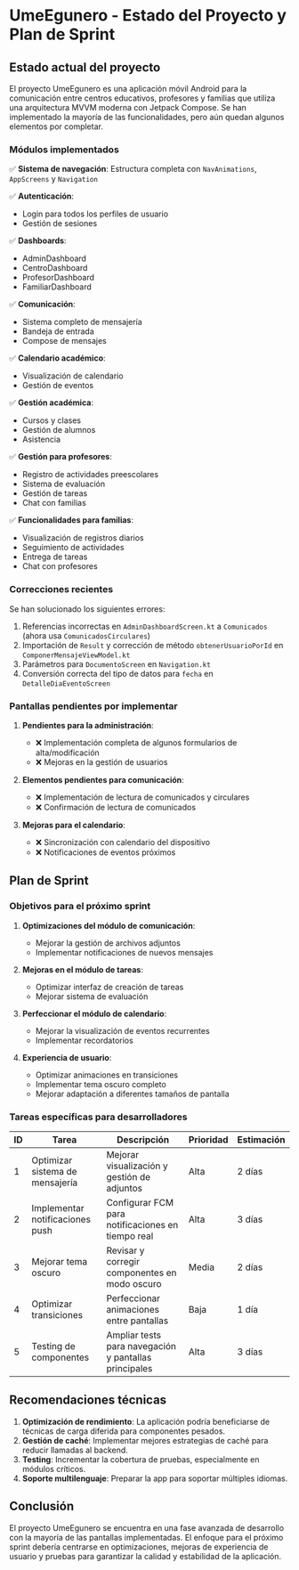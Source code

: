 # UmeEgunero - Estado del Proyecto y Plan de Sprint

## Estado actual del proyecto

El proyecto UmeEgunero es una aplicación móvil Android para la comunicación entre centros educativos, profesores y familias que utiliza una arquitectura MVVM moderna con Jetpack Compose. Se han implementado la mayoría de las funcionalidades, pero aún quedan algunos elementos por completar.

### Módulos implementados

✅ **Sistema de navegación**: Estructura completa con `NavAnimations`, `AppScreens` y `Navigation`

✅ **Autenticación**: 
- Login para todos los perfiles de usuario
- Gestión de sesiones

✅ **Dashboards**: 
- AdminDashboard
- CentroDashboard
- ProfesorDashboard
- FamiliarDashboard

✅ **Comunicación**: 
- Sistema completo de mensajería
- Bandeja de entrada
- Compose de mensajes

✅ **Calendario académico**:
- Visualización de calendario
- Gestión de eventos

✅ **Gestión académica**:
- Cursos y clases
- Gestión de alumnos
- Asistencia

✅ **Gestión para profesores**:
- Registro de actividades preescolares
- Sistema de evaluación
- Gestión de tareas
- Chat con familias

✅ **Funcionalidades para familias**:
- Visualización de registros diarios
- Seguimiento de actividades
- Entrega de tareas
- Chat con profesores

### Correcciones recientes

Se han solucionado los siguientes errores:

1. Referencias incorrectas en `AdminDashboardScreen.kt` a `Comunicados` (ahora usa `ComunicadosCirculares`)
2. Importación de `Result` y corrección de método `obtenerUsuarioPorId` en `ComponerMensajeViewModel.kt`
3. Parámetros para `DocumentoScreen` en `Navigation.kt`
4. Conversión correcta del tipo de datos para `fecha` en `DetalleDiaEventoScreen`

### Pantallas pendientes por implementar

1. **Pendientes para la administración**:
   - ❌ Implementación completa de algunos formularios de alta/modificación
   - ❌ Mejoras en la gestión de usuarios

2. **Elementos pendientes para comunicación**:
   - ❌ Implementación de lectura de comunicados y circulares
   - ❌ Confirmación de lectura de comunicados

3. **Mejoras para el calendario**:
   - ❌ Sincronización con calendario del dispositivo
   - ❌ Notificaciones de eventos próximos

## Plan de Sprint

### Objetivos para el próximo sprint

1. **Optimizaciones del módulo de comunicación**:
   - Mejorar la gestión de archivos adjuntos
   - Implementar notificaciones de nuevos mensajes

2. **Mejoras en el módulo de tareas**:
   - Optimizar interfaz de creación de tareas
   - Mejorar sistema de evaluación

3. **Perfeccionar el módulo de calendario**:
   - Mejorar la visualización de eventos recurrentes
   - Implementar recordatorios

4. **Experiencia de usuario**:
   - Optimizar animaciones en transiciones
   - Implementar tema oscuro completo
   - Mejorar adaptación a diferentes tamaños de pantalla

### Tareas específicas para desarrolladores

| ID | Tarea | Descripción | Prioridad | Estimación |
|----|-------|-------------|-----------|------------|
| 1 | Optimizar sistema de mensajería | Mejorar visualización y gestión de adjuntos | Alta | 2 días |
| 2 | Implementar notificaciones push | Configurar FCM para notificaciones en tiempo real | Alta | 3 días |
| 3 | Mejorar tema oscuro | Revisar y corregir componentes en modo oscuro | Media | 2 días |
| 4 | Optimizar transiciones | Perfeccionar animaciones entre pantallas | Baja | 1 día |
| 5 | Testing de componentes | Ampliar tests para navegación y pantallas principales | Alta | 3 días |

## Recomendaciones técnicas

1. **Optimización de rendimiento**: La aplicación podría beneficiarse de técnicas de carga diferida para componentes pesados.
2. **Gestión de caché**: Implementar mejores estrategias de caché para reducir llamadas al backend.
3. **Testing**: Incrementar la cobertura de pruebas, especialmente en módulos críticos.
4. **Soporte multilenguaje**: Preparar la app para soportar múltiples idiomas.

## Conclusión

El proyecto UmeEgunero se encuentra en una fase avanzada de desarrollo con la mayoría de las pantallas implementadas. El enfoque para el próximo sprint debería centrarse en optimizaciones, mejoras de experiencia de usuario y pruebas para garantizar la calidad y estabilidad de la aplicación.
